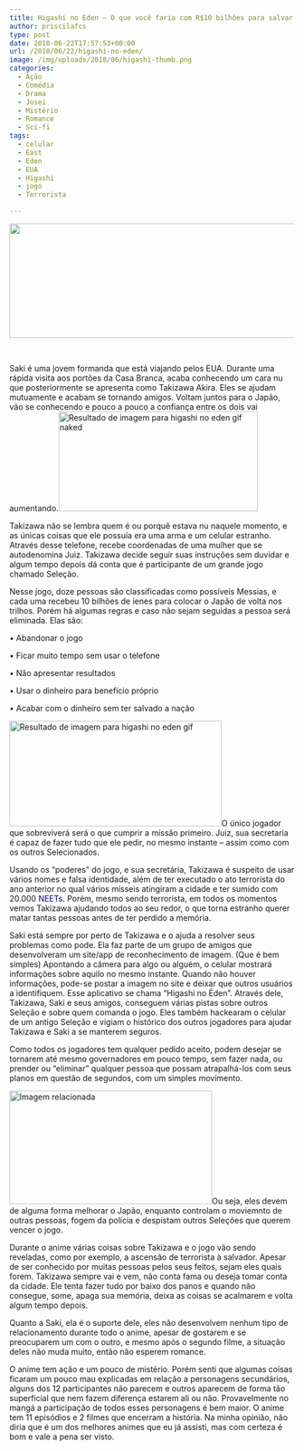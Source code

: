 ```yaml
---
title: Higashi no Eden – O que você faria com R$10 bilhões para salvar o país?
author: priscilafcs
type: post
date: 2018-06-22T17:57:53+00:00
url: /2018/06/22/higashi-no-eden/
image: /img/uploads/2018/06/higashi-thumb.png
categories:
  - Ação
  - Comédia
  - Drama
  - Josei
  - Mistério
  - Romance
  - Sci-fi
tags:
  - celular
  - East
  - Eden
  - EUA
  - Higashi
  - jogo
  - Terrorista

---
```

<img class="size-full wp-image-519 aligncenter" src="/img/uploads/2018/06/higashi-banner.png" alt="" width="700" height="202" srcset="/img/uploads/2018/06/higashi-banner.png 700w, /img/uploads/2018/06/higashi-banner-300x87.png 300w" sizes="(max-width: 700px) 100vw, 700px" />

&nbsp;

Saki é uma jovem formanda que está viajando pelos EUA. Durante uma rápida visita aos portões da Casa Branca, acaba conhecendo um cara nu que posteriormente se apresenta como Takizawa Akira. Eles se ajudam mutuamente e acabam se tornando amigos. Voltam juntos para o Japão, vão se conhecendo e pouco a pouco a confiança entre os dois vai aumentando.<img class="irc_mi alignright" src="https://i.pinimg.com/originals/d5/49/6a/d5496a59eab532e6ac3fa614f3bf93c5.gif" alt="Resultado de imagem para higashi no eden gif naked" width="352" height="176" />

Takizawa não se lembra quem é ou porquê estava nu naquele momento, e as únicas coisas que ele possuía era uma arma e um celular estranho. Através desse telefone, recebe coordenadas de uma mulher que se autodenomina Juiz. Takizawa decide seguir suas instruções sem duvidar e algum tempo depois dá conta que é participante de um grande jogo chamado Seleção.

Nesse jogo, doze pessoas são classificadas como possíveis Messias, e cada uma recebeu 10 bilhões de ienes para colocar o Japão de volta nos trilhos. Porém há algumas regras e caso não sejam seguidas a pessoa será eliminada. Elas são:

• Abandonar o jogo
  
• Ficar muito tempo sem usar o telefone
  
• Não apresentar resultados
  
• Usar o dinheiro para benefício próprio
  
• Acabar com o dinheiro sem ter salvado a nação

<img class="irc_mi alignleft" src="https://78.media.tumblr.com/tumblr_lxmd8aX2cd1qdfcx4o1_500.gif" alt="Resultado de imagem para higashi no eden gif" width="375" height="186" />O único jogador que sobreviverá será o que cumprir a missão primeiro. Juiz, sua secretaria é capaz de fazer tudo que ele pedir, no mesmo instante &#8211; assim como com os outros Selecionados.

Usando os &#8220;poderes&#8221; do jogo, e sua secretária, Takizawa é suspeito de usar vários nomes e falsa identidade, além de ter executado o ato terrorista do ano anterior no qual vários mísseis atingiram a cidade e ter sumido com 20.000 <span class="tooltips " style="" title="<span class=&quot;ILfuVd yZ8quc&quot;>“Not</span><span class=&quot;ILfuVd yZ8quc&quot;> currently engaged in Employment, Education or Training”, algo como “Atualmente sem Emprego, Educação (não é estudante) ou Estágio”.</span>"><span style="color: #000080;">NEETs</span></span>. Porém, mesmo sendo terrorista, em todos os momentos vemos Takizawa ajudando todos ao seu redor, o que torna estranho querer matar tantas pessoas antes de ter perdido a memória.

Saki está sempre por perto de Takizawa e o ajuda a resolver seus problemas como pode. Ela faz parte de um grupo de amigos que desenvolveram um site/app de reconhecimento de imagem. (Que é bem simples) Apontando a câmera para algo ou alguém, o celular mostrará informações sobre aquilo no mesmo instante. Quando não houver informações, pode-se postar a imagem no site e deixar que outros usuários a identifiquem. Esse aplicativo se chama &#8220;Higashi no Éden&#8221;. Através dele, Takizawa, Saki e seus amigos, conseguem várias pistas sobre outros Seleção e sobre quem comanda o jogo. Eles também hackearam o celular de um antigo Seleção e vigiam o histórico dos outros jogadores para ajudar Takizawa e Saki a se manterem seguros.

Como todos os jogadores tem qualquer pedido aceito, podem desejar se tornarem até mesmo governadores em pouco tempo, sem fazer nada, ou prender ou &#8220;eliminar&#8221; qualquer pessoa que possam atrapalhá-los com seus planos em questão de segundos, com um simples movimento.

<img class="irc_mi alignright" src="https://media3.giphy.com/media/LjsLIrcpxfGXm/giphy.gif" alt="Imagem relacionada" width="358" height="200" />Ou seja, eles devem de alguma forma melhorar o Japão, enquanto controlam o moviemnto de outras pessoas, fogem da polícia e despistam outros Seleções que querem vencer o jogo.

Durante o anime várias coisas sobre Takizawa e o jogo vão sendo reveladas, como por exemplo, a ascensão de terrorista à salvador. Apesar de ser conhecido por muitas pessoas pelos seus feitos, sejam eles quais forem. Takizawa sempre vai e vem, não conta fama ou deseja tomar conta da cidade. Ele tenta fazer tudo por baixo dos panos e quando não consegue, some, apaga sua memória, deixa as coisas se acalmarem e volta algum tempo depois.

Quanto a Saki, ela é o suporte dele, eles não desenvolvem nenhum tipo de relacionamento durante todo o anime, apesar de gostarem e se preocuparem um com o outro, e mesmo após o segundo filme, a situação deles não muda muito, então não esperem romance.

O anime tem ação e um pouco de mistério. Porém senti que algumas coisas ficaram um pouco mau explicadas em relação a personagens secundários, alguns dos 12 participantes não parecem e outros aparecem de forma tão superficial que nem fazem diferença estarem ali ou não. Provavelmente no mangá a participação de todos esses personagens é bem maior. O anime tem 11 episódios e 2 filmes que encerram a história. Na minha opinião, não diria que é um dos melhores animes que eu já assisti, mas com certeza é bom e vale a pena ser visto.
